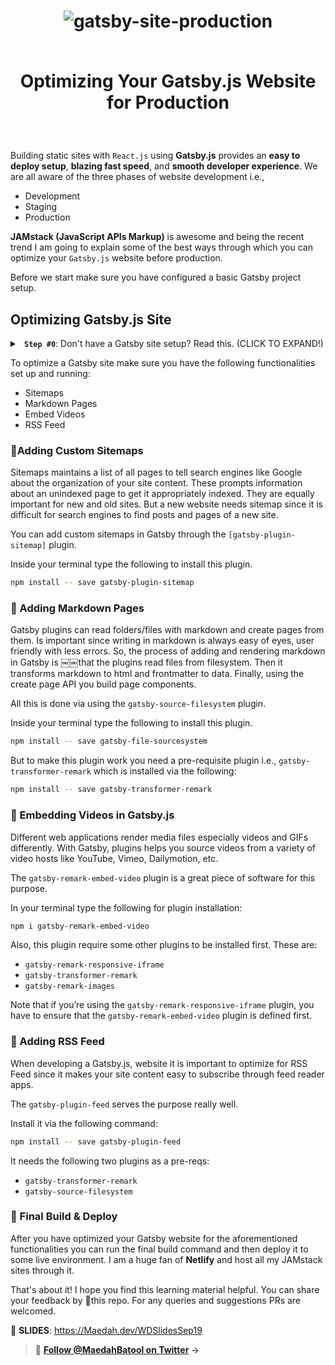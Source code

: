 <h1 align="center">
  <img src="https://on.ahmda.ws/275123/c" alt="gatsby-site-production" />
  
<br>Optimizing Your Gatsby.js Website for Production
</h1>

<br>

Building static sites with `React.js` using **Gatsby.js** provides an **easy to deploy setup**, **blazing fast speed**, and **smooth developer experience**. We are all aware of the three phases of website development i.e.,

- Development
- Staging
- Production

**JAMstack (JavaScript APIs Markup)** is awesome and being the recent trend I am going to explain some of the best ways through which you can optimize your `Gatsby.js` website before production.

Before we start make sure you have configured a basic Gatsby project setup.

## Optimizing Gatsby.js Site

 <details>
 <summary> <strong><code> Step #0</code></strong>: Don't have a Gatsby site setup? Read this. (CLICK TO EXPAND!) </summary>

In case you are an absolute beginner and this is your first time with Gatsby.js, all you need to do is follow these steps mentioned below. These will help you set up a basic Gatsby project.

- Install the Gatsby CLI by typing the following command in your terminal

```sh
npm install -g gatsby-cli
```

- Next, create a new Gatsby.js site through the following.

```sh
gatsby new site-name
```

- To access your site folder contents type the following.

```sh
cd site-name
```

- Finally, start the development server to begin building your Gatsby.js site.

```sh
gatsby develop
```

</details>

To optimize a Gatsby site make sure you have the following functionalities set up and running:

- Sitemaps
- Markdown Pages
- Embed Videos
- RSS Feed

### 🔘Adding Custom Sitemaps

Sitemaps maintains a list of all pages to tell search engines like Google about the organization of your site content. These prompts information about an unindexed
page to get it appropriately indexed. They are equally important for new and old sites. But a new website needs sitemap since it is difficult for search engines to find posts and pages of a new site.

You can add custom sitemaps in Gatsby through the `[gatsby-plugin-sitemap]` plugin.

Inside your terminal type the following to install this plugin.

```sh
npm install -- save gatsby-plugin-sitemap
```

### 🔘 Adding Markdown Pages

Gatsby plugins can read folders/files with markdown and create pages from them. Is important since writing in markdown is always easy of eyes, user friendly with less errors. So, the process of adding and rendering markdown in Gatsby is ￼￼that the plugins read files from filesystem. Then it transforms  markdown to html and frontmatter to data. Finally, using the create page API you build page components.

All this is done via using the `gatsby-source-filesystem` plugin.

Inside your terminal type the following to install this plugin.

```sh
npm install -- save gatsby-file-sourcesystem
```

But to make this plugin work you need a pre-requisite plugin i.e., `gatsby-transformer-remark` which is installed via the following:

```sh
npm install -- save gatsby-transformer-remark
```

### 🔘 Embedding Videos in Gatsby.js

Different web applications render media files especially videos and GIFs  differently. With Gatsby, plugins helps you source videos from a variety of video hosts like YouTube, Vimeo, Dailymotion, etc.

The `gatsby-remark-embed-video` plugin is a great piece of software for this purpose.

In your terminal type the following for plugin installation:

```sh
npm i gatsby-remark-embed-video
```

Also, this plugin require some other plugins to be installed first. These are:

- `gatsby-remark-responsive-iframe`
- `gatsby-transformer-remark`
- `gatsby-remark-images`

Note that if you’re using the `gatsby-remark-responsive-iframe` plugin, you have to ensure that the `gatsby-remark-embed-video` plugin is defined first.

### 🔘 Adding RSS Feed

When developing a Gatsby.js, website it is important to optimize for RSS Feed since it makes your site content easy to subscribe through feed reader apps.

The `gatsby-plugin-feed` serves the purpose really well.

Install it via the following command:

```sh
npm install -- save gatsby-plugin-feed
```

It needs the following two plugins as a pre-reqs:

- `gatsby-transformer-remark`
- `gatsby-source-filesystem`

### 🔘 Final Build & Deploy

After you have optimized your Gatsby website for the aforementioned functionalities you can run the final build command and then deploy it to some live environment. I am a huge fan of **Netlify** and host all my JAMstack sites through it.

That's about it! I hope you find this learning material helpful. You can share your feedback by 🌟this repo. For any queries and suggestions PRs are welcomed.

🔘 **SLIDES**: https://Maedah.dev/WDSlidesSep19

> 👋 **[Follow @MaedahBatool on Twitter](https://twitter.com/MaedahBatool/) →**
